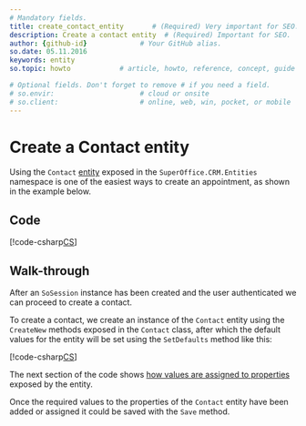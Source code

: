 ```yaml
---
# Mandatory fields.
title: create_contact_entity       # (Required) Very important for SEO.
description: Create a contact entity  # (Required) Important for SEO.
author: {github-id}             # Your GitHub alias.
so.date: 05.11.2016
keywords: entity
so.topic: howto            # article, howto, reference, concept, guide

# Optional fields. Don't forget to remove # if you need a field.
# so.envir:                     # cloud or onsite
# so.client:                    # online, web, win, pocket, or mobile
---
```


# Create a Contact entity

Using the `Contact` [entity][1] exposed in the `SuperOffice.CRM.Entities` namespace is one of the easiest ways to create an appointment, as shown in the example below.

## Code

[!code-csharp[CS](includes/create-contact-entity.cs)]

## Walk-through

After an `SoSession` instance has been created and the user authenticated we can proceed to create a contact.

To create a contact, we create an instance of the `Contact` entity using the `CreateNew` methods exposed in the `Contact` class, after which the default values for the entity will be set using the `SetDefaults` method like this:

[!code-csharp[CS](includes/create-contact-entity.cs?range=7,11)]

The next section of the code shows [how values are assigned to properties][2] exposed by the entity.

Once the required values to the properties of the `Contact` entity have been added or assigned it could be saved with the `Save` method.

<!-- Referenced links -->
[1]: ../../entities/index.md
[2]: ../../entities/create-entity.md
